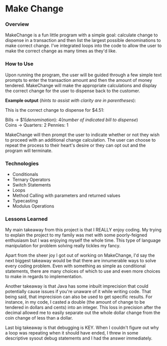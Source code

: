 # Make Change

### Overview

MakeChange is a fun little program with a simple goal: calculate change to dispense in a transaction and then list the largest possible denominations to make correct change.  I've integrated loops into the code to allow the user to make the correct change as many times as they'd like.

### How to Use

Upon running the program, the user will be guided through a few simple text prompts to enter the transaction amount and then the amount of money tendered.  MakeChange will make the appropriate calculations and display the correct change for the user to dispense back to the customer.

**Example output** (*hints to assist with clarity are in parentheses*):

This is the correct change to dispense for $4.51:

Bills -> $1(*denomination*): 4(*number of indicated bill to dispense*)  
Coins -> Quarters: 2 Pennies: 1  


MakeChange will then prompt the user to indicate whether or not they wish to proceed with an additional change calculation.  The user can choose to repeat the process to their heart's desire or they can opt out and the program will terminate.


### Technologies

* Conditionals
* Ternary Operators
* Switch Statements
* Loops
* Method Calling with parameters and returned values
* Typecasting
* Modulus Operations

### Lessons Learned

My main takeaway from this project is that I REALLY enjoy coding.  My trying to explain the project to my family was met with some poorly-feigned enthusiasm but I was enjoying myself the whole time.  This type of language manipulation for problem solving really tickles my fancy.

Apart from the sheer joy I got out of working on MakeChange, I'd say the next biggest takeaway would be that there are innumerable ways to solve every coding problem.  Even with something as simple as conditional statements, there are many choices of which to use and even more choices to make in regards to implementation.  

Another takeaway is that Java has some inbuilt imprecision that could potentially cause issues if you're unaware of it while writing code.  That being said, that imprecision can also be used to get specific results.  For instance, in my code, I casted a double (the amount of change to be tendered in dollars and cents) into an integer.  This loss in precision after the decimal allowed me to easily separate out the whole dollar change from the coin change of less than a dollar.

Last big takeaway is that debugging is KEY.  When I couldn't figure out why a loop was repeating when it should have ended, I threw in some descriptive sysout debug statements and I had the answer immediately.  
